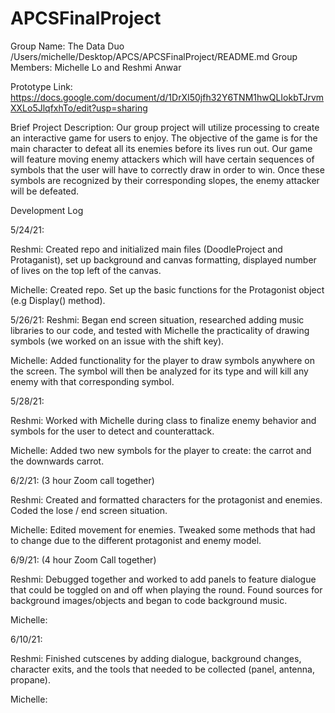 # APCSFinalProject

Group Name: The Data Duo
/Users/michelle/Desktop/APCS/APCSFinalProject/README.md
Group Members: Michelle Lo and Reshmi Anwar

Prototype Link: https://docs.google.com/document/d/1DrXI50jfh32Y6TNM1hwQLIokbTJrvmXXLo5JlqfxhTo/edit?usp=sharing

Brief Project Description:
Our group project will utilize processing to create an interactive game for users to enjoy. The objective of the game is for the main character to defeat all its enemies before its lives run out. Our game will feature moving enemy attackers which will have certain sequences of symbols that the user will have to correctly draw in order to win. Once these symbols are recognized by their corresponding slopes, the enemy attacker will be defeated.

Development Log

5/24/21:

Reshmi: Created repo and initialized main files (DoodleProject and Protaganist), set up background and canvas formatting, displayed number of lives on the top left of the canvas.

Michelle: Created repo. Set up the basic functions for the Protagonist object (e.g Display() method).

5/26/21:
Reshmi: Began end screen situation, researched adding music libraries to our code, and tested with Michelle the practicality of drawing symbols (we worked on an issue with the shift key).

Michelle: Added functionality for the player to draw symbols anywhere on the screen. The symbol will then be analyzed for its type and will kill any enemy with that corresponding symbol.

5/28/21:

Reshmi: Worked with Michelle during class to finalize enemy behavior and symbols for the user to detect and counterattack.

Michelle: Added two new symbols for the player to create: the carrot and the downwards carrot.

6/2/21: (3 hour Zoom call together)

Reshmi: Created and formatted characters for the protagonist and enemies. Coded the lose / end screen situation.

Michelle: Edited movement for enemies. Tweaked some methods that had to change due to the different protagonist and enemy model.

6/9/21: (4 hour Zoom Call together)

Reshmi: Debugged together and worked to add panels to feature dialogue that could be toggled on and off when playing the round. Found sources for background images/objects and began to code background music.

Michelle:


6/10/21:

Reshmi: Finished cutscenes by adding dialogue, background changes, character exits, and the tools that needed to be collected (panel, antenna, propane).

Michelle:

